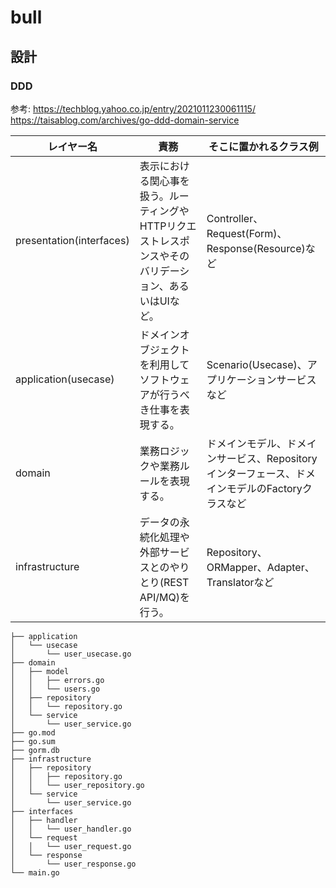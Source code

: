# bull

## 設計
### DDD
参考: https://techblog.yahoo.co.jp/entry/2021011230061115/
https://taisablog.com/archives/go-ddd-domain-service

レイヤー名	| 責務 | そこに置かれるクラス例
--- | --- | ---
presentation(interfaces) | 表示における関心事を扱う。ルーティングやHTTPリクエストレスポンスやそのバリデーション、あるいはUIなど。 | Controller、Request(Form)、Response(Resource)など
application(usecase) | ドメインオブジェクトを利用してソフトウェアが行うべき仕事を表現する。 | Scenario(Usecase)、アプリケーションサービスなど
domain | 業務ロジックや業務ルールを表現する。	| ドメインモデル、ドメインサービス、Repositoryインターフェース、ドメインモデルのFactoryクラスなど
infrastructure | データの永続化処理や外部サービスとのやりとり(REST API/MQ)を行う。 | Repository、ORMapper、Adapter、Translatorなど

```
├── application
│   └── usecase
│       └── user_usecase.go
├── domain
│   ├── model
│   │   ├── errors.go
│   │   └── users.go
│   ├── repository
│   │   └── repository.go
│   └── service
│       └── user_service.go
├── go.mod
├── go.sum
├── gorm.db
├── infrastructure
│   ├── repository
│   │   ├── repository.go
│   │   └── user_repository.go
│   └── service
│       └── user_service.go
├── interfaces
│   ├── handler
│   │   └── user_handler.go
│   └── request
│   │   └── user_request.go
│   └── response
│       └── user_response.go
└── main.go
```
